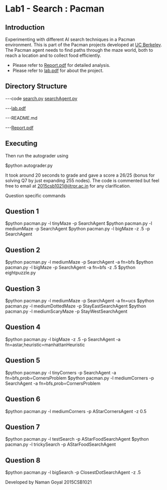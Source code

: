 Lab1 - Search : Pacman
======================

Introduction
------------

Experimenting with different AI search techniques in a Pacman environment. This is part of the Pacman projects developed at [UC Berkeley](http://ai.berkeley.edu/project_overview.html). The Pacman agent needs to find paths through the maze world, both to reach a location and to collect food efficiently.


* Please refer to [Report.pdf](Report.pdf) for detailed analysis.
* Please refer to [lab.pdf](lab.pdf) for about the project.

Directory Structure
-------------------

---code
	[search.py](code/search.py)
	[searchAgent.py](code/searchAgent.py)

---[lab.pdf](lab.pdf)

---README.md

---[Report.pdf](Report.pdf)


Executing
---------

Then run the autograder using

$python autograder.py

It took around 20 seconds to grade and gave a score a 26/25 (bonus for solving Q7 by just expanding 255 nodes). The code is commented but feel free to email at 2015csb1021@iitrpr.ac.in for any clarification.

Question specific commands

Question 1
----------
$python pacman.py -l tinyMaze -p SearchAgent
$python pacman.py -l mediumMaze -p SearchAgent
$python pacman.py -l bigMaze -z .5 -p SearchAgent

Question 2
----------
$python pacman.py -l mediumMaze -p SearchAgent -a fn=bfs
$python pacman.py -l bigMaze -p SearchAgent -a fn=bfs -z .5
$python eightpuzzle.py

Question 3
----------
$python pacman.py -l mediumMaze -p SearchAgent -a fn=ucs
$python pacman.py -l mediumDottedMaze -p StayEastSearchAgent
$python pacman.py -l mediumScaryMaze -p StayWestSearchAgent

Question 4
----------
$python pacman.py -l bigMaze -z .5 -p SearchAgent -a fn=astar,heuristic=manhattanHeuristic

Question 5
----------
$python pacman.py -l tinyCorners -p SearchAgent -a fn=bfs,prob=CornersProblem
$python pacman.py -l mediumCorners -p SearchAgent -a fn=bfs,prob=CornersProblem

Question 6
----------
$python pacman.py -l mediumCorners -p AStarCornersAgent -z 0.5

Question 7
----------
$python pacman.py -l testSearch -p AStarFoodSearchAgent
$python pacman.py -l trickySearch -p AStarFoodSearchAgent

Question 8
----------
$python pacman.py -l bigSearch -p ClosestDotSearchAgent -z .5

Developed by
Naman Goyal
2015CSB1021
